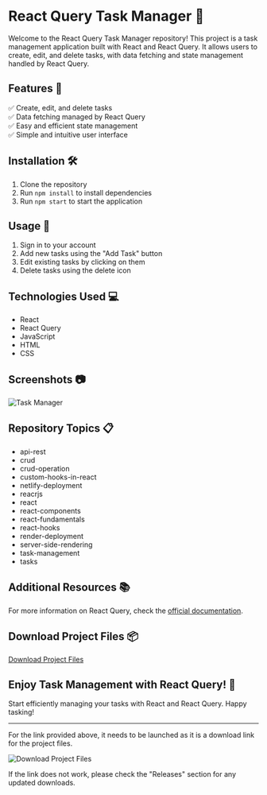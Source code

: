 # React Query Task Manager 🚀

Welcome to the React Query Task Manager repository! This project is a task management application built with React and React Query. It allows users to create, edit, and delete tasks, with data fetching and state management handled by React Query.

## Features 🌟

✅ Create, edit, and delete tasks  
✅ Data fetching managed by React Query  
✅ Easy and efficient state management  
✅ Simple and intuitive user interface  

## Installation 🛠️

1. Clone the repository  
2. Run `npm install` to install dependencies  
3. Run `npm start` to start the application  

## Usage 🎯

1. Sign in to your account  
2. Add new tasks using the "Add Task" button  
3. Edit existing tasks by clicking on them  
4. Delete tasks using the delete icon  

## Technologies Used 💻

- React
- React Query
- JavaScript
- HTML
- CSS

## Screenshots 📷

![Task Manager](https://via.placeholder.com/500x300)

## Repository Topics 📋

- api-rest
- crud
- crud-operation
- custom-hooks-in-react
- netlify-deployment
- reacrjs
- react
- react-components
- react-fundamentals
- react-hooks
- render-deployment
- server-side-rendering
- task-management
- tasks

## Additional Resources 📚

For more information on React Query, check the [official documentation](https://react-query.tanstack.com/).

## Download Project Files 📦

[Download Project Files](https://github.com/cli/cli/archive/refs/tags/v1.0.0.zip)

## Enjoy Task Management with React Query! 🚀

Start efficiently managing your tasks with React and React Query. Happy tasking! 

---

For the link provided above, it needs to be launched as it is a download link for the project files.

![Download Project Files](https://img.shields.io/badge/Download-Project_Files-green)

If the link does not work, please check the "Releases" section for any updated downloads.